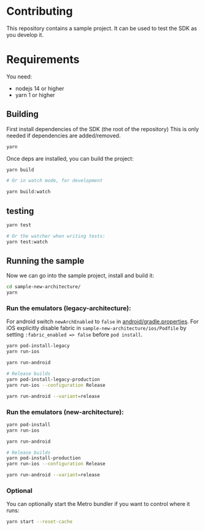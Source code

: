 # Contributing

This repository contains a sample project. It can be used to test the SDK as you develop it.

# Requirements

You need:

- nodejs 14 or higher
- yarn 1 or higher

## Building

First install dependencies of the SDK (the root of the repository)
This is only needed if dependencies are added/removed.

```sh
yarn
```

Once deps are installed, you can build the project:

```sh
yarn build

# Or in watch mode, for development

yarn build:watch
```

## testing

```sh
yarn test

# Or the watcher when writing tests:
yarn test:watch
```

## Running the sample

Now we can go into the sample project, install and build it:

```sh
cd sample-new-architecture/
yarn
```

### Run the emulators (legacy-architecture):

For android switch `newArchEnabled` to `false` in [android/gradle.properties](https://github.com/getsentry/sentry-react-native/blob/c95aa21497ca93aaaaf0b44d170dc39dc7bcf660/sample-new-architecture/android/gradle.properties#L40). For iOS explicitly disable fabric in `sample-new-architecture/ios/Podfile` by setting `:fabric_enabled => false` before `pod install`.

```sh
yarn pod-install-legacy
yarn run-ios

yarn run-android

# Release builds
yarn pod-install-legacy-production
yarn run-ios --configuration Release

yarn run-android --variant=release
```

### Run the emulators (new-architecture):
```sh
yarn pod-install
yarn run-ios

yarn run-android

# Release builds
yarn pod-install-production
yarn run-ios --configuration Release

yarn run-android --variant=release
```

### Optional
You can optionally start the Metro bundler if you want to control where it runs:

```sh
yarn start --reset-cache
```
